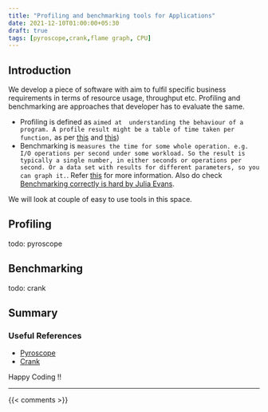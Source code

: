 ```yaml
---
title: "Profiling and benchmarking tools for Applications"
date: 2021-12-10T01:00:00+05:30
draft: true
tags: [pyroscope,crank,flame graph, CPU]
---
```


## Introduction

We develop a piece of software with aim to fulfil specific business requirements in terms of resource usage, throughput etc. Profiling and benchmarking are approaches that developer has to evaluate the same. 

 - Profiling is defined as `aimed at  understanding the behaviour of a program. A profile result might be a table of time taken per function,` as per [this](https://stackoverflow.com/questions/34801622/difference-between-benchmarking-and-profiling) and [this](https://en.wikipedia.org/wiki/Profiling_(computer_programming)))
 - Benchmarking is `measures the time for some whole operation. e.g. I/O operations per second under some workload. So the result is typically a single number, in either seconds or operations per second. Or a data set with results for different parameters, so you can graph it.`. Refer [this](https://en.wikipedia.org/wiki/Benchmark_(computing)) for more information. Also do check [Benchmarking correctly is hard by Julia Evans](https://jvns.ca/blog/2016/07/23/rigorous-benchmarking-in-reasonable-time/).

We will look at couple of easy to use tools in this space. 

## Profiling 
todo: pyroscope

## Benchmarking 
todo: crank 

## Summary

### Useful References

* [Pyroscope](https://pyroscope.io)
* [Crank](https://github.com/dotnet/crank)

Happy Coding !!

---

{{< comments >}}